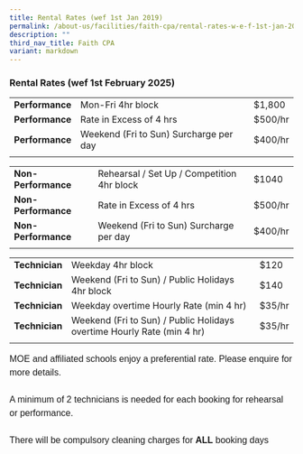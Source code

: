 ```yaml
---
title: Rental Rates (wef 1st Jan 2019)
permalink: /about-us/facilities/faith-cpa/rental-rates-w-e-f-1st-jan-2019/
description: ""
third_nav_title: Faith CPA
variant: markdown
---
```

### **Rental Rates (wef 1st February 2025)**


|  ||  |
| -------- | -------- | -------- |
| **Performance**  | Mon-Fri 4hr block  | $1,800    |
| **Performance**  | Rate in Excess of 4 hrs  | $500/hr   |
| **Performance**  | Weekend (Fri to Sun) Surcharge per day  | $400/hr   |
|  |  |  |

|  ||  |
| -------- | -------- | -------- |
| **Non-Performance**  |Rehearsal / Set Up / Competition 4hr block  | $1040   |
| **Non-Performance**  | Rate in Excess of 4 hrs  | $500/hr   |
| **Non-Performance**  | Weekend (Fri to Sun) Surcharge per day  | $400/hr   |
|  |  |  |

|  ||  |
| -------- | -------- | -------- |
| **Technician** |Weekday 4hr block  | $120   |
| **Technician** | Weekend (Fri to Sun) / Public Holidays 4hr block  | $140  |
|**Technician**  | Weekday overtime Hourly Rate (min 4 hr)  | $35/hr   |
|**Technician**  | Weekend (Fri to Sun) / Public Holidays overtime Hourly Rate (min 4 hr)  | $35/hr   |
|  |  |  |

<p style="font-family:Arial, sans-serif;font-size:16px;
  font-weight:normal;line-height:1.5">MOE and affiliated schools enjoy a preferential rate. Please enquire for more details.<br><br>A minimum of 2 technicians is needed for each booking for rehearsal or performance.<br><br>There will be compulsory cleaning charges for&nbsp;<b>ALL</b>&nbsp;booking days<br><br>
	</p>